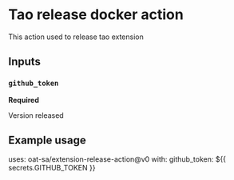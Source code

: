 # Tao release docker action

This action used to release tao extension

## Inputs

### `github_token`

**Required**

Version released

## Example usage

uses: oat-sa/extension-release-action@v0
with:
  github_token: ${{ secrets.GITHUB_TOKEN }}